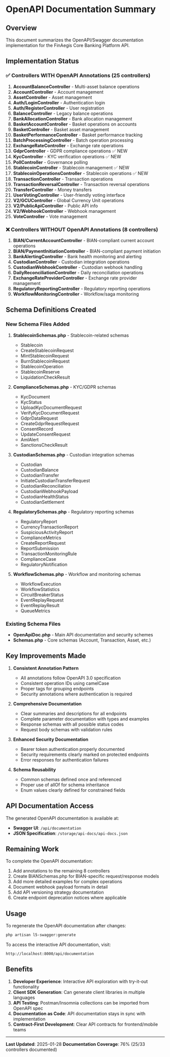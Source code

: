 # OpenAPI Documentation Summary

## Overview

This document summarizes the OpenAPI/Swagger documentation implementation for the FinAegis Core Banking Platform API.

## Implementation Status

### ✅ Controllers WITH OpenAPI Annotations (25 controllers)

1. **AccountBalanceController** - Multi-asset balance operations
2. **AccountController** - Account management
3. **AssetController** - Asset management
4. **Auth/LoginController** - Authentication login
5. **Auth/RegisterController** - User registration
6. **BalanceController** - Legacy balance operations
7. **BankAllocationController** - Bank allocation management
8. **BasketAccountController** - Basket operations on accounts
9. **BasketController** - Basket asset management
10. **BasketPerformanceController** - Basket performance tracking
11. **BatchProcessingController** - Batch operation processing
12. **ExchangeRateController** - Exchange rate operations
13. **GdprController** - GDPR compliance operations ✅ NEW
14. **KycController** - KYC verification operations ✅ NEW
15. **PollController** - Governance polling
16. **StablecoinController** - Stablecoin management ✅ NEW
17. **StablecoinOperationsController** - Stablecoin operations ✅ NEW
18. **TransactionController** - Transaction operations
19. **TransactionReversalController** - Transaction reversal operations
20. **TransferController** - Money transfers
21. **UserVotingController** - User-friendly voting interface
22. **V2/GCUController** - Global Currency Unit operations
23. **V2/PublicApiController** - Public API info
24. **V2/WebhookController** - Webhook management
25. **VoteController** - Vote management

### ❌ Controllers WITHOUT OpenAPI Annotations (8 controllers)

1. **BIAN/CurrentAccountController** - BIAN-compliant current account operations
2. **BIAN/PaymentInitiationController** - BIAN-compliant payment initiation
3. **BankAlertingController** - Bank health monitoring and alerting
4. **CustodianController** - Custodian integration operations
5. **CustodianWebhookController** - Custodian webhook handling
6. **DailyReconciliationController** - Daily reconciliation operations
7. **ExchangeRateProviderController** - Exchange rate provider management
8. **RegulatoryReportingController** - Regulatory reporting operations
9. **WorkflowMonitoringController** - Workflow/saga monitoring

## Schema Definitions Created

### New Schema Files Added

1. **StablecoinSchemas.php** - Stablecoin-related schemas
   - Stablecoin
   - CreateStablecoinRequest
   - MintStablecoinRequest
   - BurnStablecoinRequest
   - StablecoinOperation
   - StablecoinReserve
   - LiquidationCheckResult

2. **ComplianceSchemas.php** - KYC/GDPR schemas
   - KycDocument
   - KycStatus
   - UploadKycDocumentRequest
   - VerifyKycDocumentRequest
   - GdprDataRequest
   - CreateGdprRequestRequest
   - ConsentRecord
   - UpdateConsentRequest
   - AmlAlert
   - SanctionsCheckResult

3. **CustodianSchemas.php** - Custodian integration schemas
   - Custodian
   - CustodianBalance
   - CustodianTransfer
   - InitiateCustodianTransferRequest
   - CustodianReconciliation
   - CustodianWebhookPayload
   - CustodianHealthStatus
   - CustodianSettlement

4. **RegulatorySchemas.php** - Regulatory reporting schemas
   - RegulatoryReport
   - CurrencyTransactionReport
   - SuspiciousActivityReport
   - ComplianceMetrics
   - CreateReportRequest
   - ReportSubmission
   - TransactionMonitoringRule
   - ComplianceCase
   - RegulatoryNotification

5. **WorkflowSchemas.php** - Workflow and monitoring schemas
   - WorkflowExecution
   - WorkflowStatistics
   - CircuitBreakerStatus
   - EventReplayRequest
   - EventReplayResult
   - QueueMetrics

### Existing Schema Files

- **OpenApiDoc.php** - Main API documentation and security schemes
- **Schemas.php** - Core schemas (Account, Transaction, Asset, etc.)

## Key Improvements Made

1. **Consistent Annotation Pattern**
   - All annotations follow OpenAPI 3.0 specification
   - Consistent operation IDs using camelCase
   - Proper tags for grouping endpoints
   - Security annotations where authentication is required

2. **Comprehensive Documentation**
   - Clear summaries and descriptions for all endpoints
   - Complete parameter documentation with types and examples
   - Response schemas with all possible status codes
   - Request body schemas with validation rules

3. **Enhanced Security Documentation**
   - Bearer token authentication properly documented
   - Security requirements clearly marked on protected endpoints
   - Error responses for authentication failures

4. **Schema Reusability**
   - Common schemas defined once and referenced
   - Proper use of allOf for schema inheritance
   - Enum values clearly defined for constrained fields

## API Documentation Access

The generated OpenAPI documentation is available at:
- **Swagger UI**: `/api/documentation`
- **JSON Specification**: `/storage/api-docs/api-docs.json`

## Remaining Work

To complete the OpenAPI documentation:

1. Add annotations to the remaining 8 controllers
2. Create BIANSchemas.php for BIAN-specific request/response models
3. Add more detailed examples for complex operations
4. Document webhook payload formats in detail
5. Add API versioning strategy documentation
6. Create endpoint deprecation notices where applicable

## Usage

To regenerate the OpenAPI documentation after changes:

```bash
php artisan l5-swagger:generate
```

To access the interactive API documentation, visit:
```
http://localhost:8000/api/documentation
```

## Benefits

1. **Developer Experience**: Interactive API exploration with try-it-out functionality
2. **Client SDK Generation**: Can generate client libraries in multiple languages
3. **API Testing**: Postman/Insomnia collections can be imported from OpenAPI spec
4. **Documentation as Code**: API documentation stays in sync with implementation
5. **Contract-First Development**: Clear API contracts for frontend/mobile teams

---

**Last Updated**: 2025-01-28
**Documentation Coverage**: 76% (25/33 controllers documented)